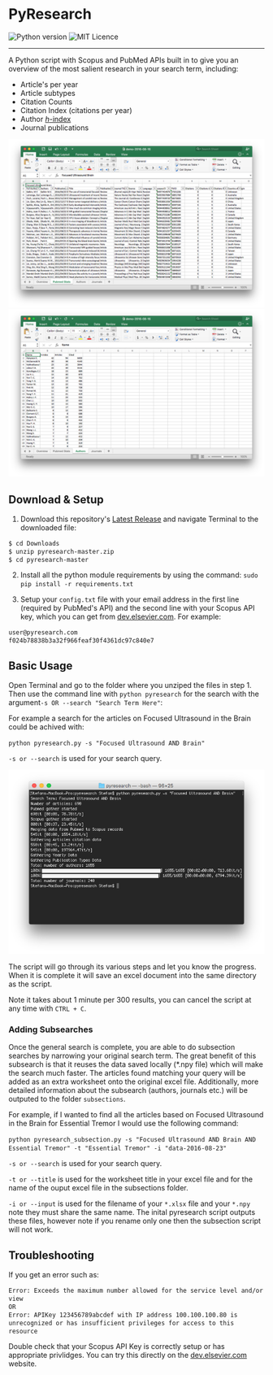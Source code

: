 # PyResearch
![Python version](https://img.shields.io/badge/Python-2.7-brightgreen.svg) ![MIT Licence](https://img.shields.io/badge/Licence-MIT-blue.svg)
___
A Python script with Scopus and PubMed APIs built in to give you an overview of the most salient research in your search term, including:

- Article's per year
- Article subtypes
- Citation Counts
- Citation Index (citations per year)
- Author [*h*-index](https://en.wikipedia.org/wiki/H-index)
- Journal publications

![Example Data](https://github.com/Darkbladecr/pyresearch/blob/master/example%20output/example_data.png?raw=true)
![Example Author Data](https://github.com/Darkbladecr/pyresearch/blob/master/example%20output/example_authors.png?raw=true)

## Download & Setup
1. Download this repository's [Latest Release](https://github.com/Darkbladecr/pyresearch/archive/master.zip) and navigate Terminal to the downloaded file:
```
$ cd Downloads
$ unzip pyresearch-master.zip 
$ cd pyresearch-master
```

2. Install all the python module requirements by using the command:
`sudo pip install -r requirements.txt`

3. Setup your `config.txt` file with your email address in the first line (required by PubMed's API) and the second line with your Scopus API key, which you can get from [dev.elsevier.com](https://dev.elsevier.com/user/login). For example:

```
user@pyresearch.com
f024b78838b3a32f966feaf30f4361dc97c840e7
```



## Basic Usage
Open Terminal and go to the folder where you unziped the files in step 1. Then use the command line with `python pyresearch` for the search with the argument`-s OR --search "Search Term Here"`:

For example a search for the articles on Focused Ultrasound in the Brain could be achived with:

`python pyresearch.py -s "Focused Ultrasound AND Brain"`

`-s or --search` is used for your search query.

![Example Terminal](https://github.com/Darkbladecr/pyresearch/blob/master/example%20output/terminal.png?raw=true)

The script will go through its various steps and let you know the progress. When it is complete it will save an excel document into the same directory as the script.

Note it takes about 1 minute per 300 results, you can cancel the script at any time with `CTRL + C`.

### Adding Subsearches
Once the general search is complete, you are able to do subsection searches by narrowing your original search term. The great benefit of this subsearch is that it reuses the data saved locally (*.npy file) which will make the search much faster. The articles found matching your query will be added as an extra worksheet onto the original excel file. Additionally, more detailed information about the subsearch (authors, journals etc.) will be outputed to the folder `subsections`. 

For example, if I wanted to find all the articles based on Focused Ultrasound in the Brain for Essential Tremor I would use the following command:

`python pyresearch_subsection.py -s "Focused Ultrasound AND Brain AND Essential Tremor" -t "Essential Tremor" -i "data-2016-08-23"`

`-s or --search` is used for your search query.

`-t or --title` is used for the worksheet title in your excel file and for the name of the ouput excel file in the subsections folder.

`-i or --input` is used for the filename of your `*.xlsx` file and your `*.npy` note they must share the same name. The inital pyresearch script outputs these files, however note if you rename only one then the subsection script will not work.

## Troubleshooting
If you get an error such as:
```
Error: Exceeds the maximum number allowed for the service level and/or view
OR
Error: APIKey 123456789abcdef with IP address 100.100.100.80 is unrecognized or has insufficient privileges for access to this resource
```
Double check that your Scopus API Key is correctly setup or has appropriate privlidges. You can try this directly on the [dev.elsevier.com](http://dev.elsevier.com/metadata.html#!/Citations_Overview/CitationsOverview) website.
